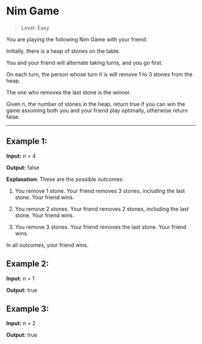 # Nim Game

> Level: Easy


You are playing the following Nim Game with your friend:

Initially, there is a heap of stones on the table.

You and your friend will alternate taking turns, and you go first.

On each turn, the person whose turn it is will remove 1 to 3 stones from the heap.

The one who removes the last stone is the winner.

Given n, the number of stones in the heap, return true if you can win the game assuming both you and your friend play optimally, otherwise return false.

--- 

## Example 1:

**Input:** n = 4

**Output:** false

**Explanation:** These are the possible outcomes:

1. You remove 1 stone. Your friend removes 3 stones, including the last stone. Your friend wins.

2. You remove 2 stones. Your friend removes 2 stones, including the last stone. Your friend wins.

3. You remove 3 stones. Your friend removes the last stone. Your friend wins.

In all outcomes, your friend wins.


## Example 2:

**Input:** n = 1

**Output:** true


## Example 3:

**Input:** n = 2

**Output:** true
 